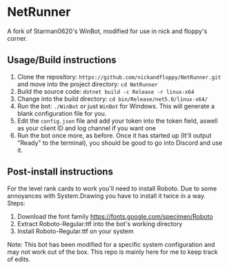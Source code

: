 # NetRunner
A fork of Starman0620's WinBot, modified for use in nick and floppy's corner.

## Usage/Build instructions
1. Clone the repository: ``https://github.com/nickandfloppy/NetRunner.git`` and move into the project directory: ``cd NetRunner``
2. Build the source code: ``dotnet build -c Release -r linux-x64``
3. Change into the build directory: ``cd bin/Release/net5.0/linux-x64/``
4. Run the bot: ``./WinBot`` or just ``WinBot`` for Windows. This will generate a blank configuration file for you.
5. Edit the ``config.json``  file and add your token into the token field, aswell as your client ID and log channel if you want one
6. Run the bot once more, as before. Once it has started up (It'll output "Ready" to the terminal), you should be good to go into Discord and use it.

## Post-install instructions
For the level rank cards to work you'll need to install Roboto. Due to some annoyances with System.Drawing you have to install it twice in a way.
Steps:

1. Download the font family https://fonts.google.com/specimen/Roboto
2. Extract Roboto-Regular.ttf into the bot's working directory
3. Install Roboto-Regular.ttf on your system

Note: This bot has been modified for a specific system configuration and may not work out of the box. This repo is mainly here for me to keep track of edits.
